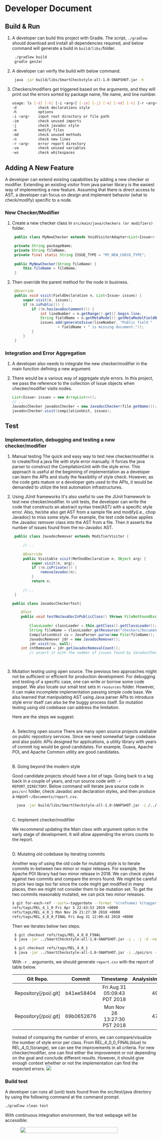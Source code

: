 # Developer Document

## Build & Run

1. A developer can build this project with Gradle. The script, ```./gradlew``` should download and install all dependencies required, and below command will generate a build in ```build/libs/```folder.
   
   ```bash
    ./gradlew build
    gradle genJar
   ```

2. A developer can verify the build with below command. 
   ```bash
    java -jar build/libs/SmartCheckstyle-all-1.0-SNAPSHOT.jar -h
   ```

3. Checkers/modifiers get triggered based on the arguments, and they will print out the errors sorted by package name, file name, and line number.

    ```bash
    usage: ls [-d] [-h] [-i <arg>] [-im] [-j] [-m] [-md] [-n] [-r <arg>] [-va] [-ws]
    -d          check declarations style
    -h          options
    -i <arg>    input root directory or file path
    -im         check unused imports
    -j          check javadoc style
    -m          modify files
    -md         check unused methods
    -n          check new lines
    -r <arg>    error report directory
    -va         check unused variables
    -ws         check whitespaces


    ```
## Adding A New Feature

A developer can extend existing capabilities by adding a new checker or modifier. Extending an existing visitor from java parser library is the easiest way of implementing a new feature.  Assuming that there is direct access to AST, a developer can focus on design and implement behavior (what to check/modify) specific to a node.

### New Checker/Modifier

1. Create a new checker class in ```src/main/java/checkers (or modifiers)``` folder.
   ```java
    public class MyNewChecker extends VoidVisitorAdapter<List<Issue>> {

    private String packageName;
    private String fileName;
    private final static String ISSUE_TYPE = "MY_NEW_CHECK_TYPE";
    
    public MyNewChecker(String fileName) {
        this.fileName = fileName;
    }
   ```

2. Then override the parent method for the node in business. 
   
   ```java
    @Override
    public void visit(FieldDeclaration n, List<Issue> issues) {
        super.visit(n, issues);
        if (n.isPublic()) {
            if (!n.hasJavaDocComment()) {
                int lineNumber = n.getRange().get().begin.line;
                String fieldName = n.getMetaModel().getMetaModelFieldName();
                issues.add(generateIssue(lineNumber, "Public field "
                        + fieldName + " is missing document."));
            }
        }
    }
   ```

### Integration and Error Aggregation

1. A developer also needs to integrate the new checker/modifier in the main function defining a new argument.
2. There would be a various way of aggregate style errors. In this project, we pass the reference to the collection of Issue objects when checker/modifier visits nodes. 

    ```java
    List<Issue> issues = new ArrayList<>();
    // ...
    JavadocChecker javadocChecker = new JavadocChecker(file.getName());
    javadocChecker.visit(compilationUnit, issues);
    ```

## Test

### Implementation, debugging and testing a new checker/modifier

1. Manual testing
   The quick and easy way to test new checker/modifier is to create/find a java file with style error manually.  It forces the java parser to construct the CompilationUnit with the style error. This approach is useful at the beginning of implementation as a developer can learn the APIs and study the feasibility of style check. However, as the code gets mature or a developer gets used to the APIs, it would be demanded to utilize the test automation infrastructures.

2. Using JUnit frameworks
   It's also useful to use the JUnit framework to test new checker/modifier. In unit tests, the developer can write the code that constructs an abstract syntax tree(AST) with a specific style error. Also, he/she also get AST from a sample file and modify(i.e., chop Javadoc) to miss some style. For example, the test code below applies the Javadoc remover class into the AST from a file. Then it asserts the number of issues found from the no-Javadoc AST.

   ```java
    public class JavadocRemover extends ModifierVisitor {

        //...
        
        @Override
        public Visitable visit(MethodDeclaration n, Object arg) {
            super.visit(n, arg);
            if (!n.isPrivate()) {
                removeJavadoc(n);
            }
            return n;
        
        //...
    }
   ```

    ```java
    public class JavadocCheckerTest{
    
        @Test
        public void testNoJavaDocInPublicClass() throws FileNotFoundException {
            
            ClassLoader classLoader = this.getClass().getClassLoader();
            String fileName = classLoader.getResource("checkers/DocumentChecker1.java").getFile();
            CompilationUnit cu = JavaParser.parse(new File(fileName));
            JavadocRemover jdr = new JavadocRemover();
            jdr.visit(cu, null);
        int cntRemoved = jdr.getJavadocRemovalCount();
            // assert it with the number of issues found by JavadocChecker.
    
    ```

    <br/>
3. Mutation testing using open source.
   The previous two approaches might not be sufficient or efficient for production development. For debugging and testing of a specific case, one can write or borrow some code snippet. We also locate our small test sets in ```resources``` folder. However, it can make incomplete implementation passing simple code base. We also learned that manipulating AST using Java parser APIs to introduce style error itself can also be the buggy process itself. So mutation testing using old codebase can address the limitation. 
   
   Here are the steps we suggest:

    <br/>
   A. Selecting open source
   There are many open source projects available on public repository services. Since we need somewhat large codebase and also public APIs designed for applications, a utility library with years of commit log would be good candidates. For example, Guava, Apache POI, and Apache Common utility are good candidates.
    <br/>
    <br/>

   B. Going beyond the modern style

   Good candidate projects should have a list of tags. Going back to a tag back in a couple of years, and run source code with ```-r REPORT_DIRECTORY```. Below command will iterate java source code in ```poi/src``` folder, check Javadoc and declaration styles, and then produce a report ```~/Documents/report.csv```.
   <br/>
   ```bash
     java -jar build/libs/SmartCheckstyle-all-1.0-SNAPSHOT.jar -i /../poi/src -j -d -r ~/Documents/
   ```

    <br/>
   C. Implement checker/modifiler

   We recommend updating the Main class with argument option in the early stage of development. It will allow appending the errors counts to the report. 

    <br/>
   D. Mutating old codebase by iterating commits

   Another way of using the old code for mutating style is to iterate commits in-between two minor or major releases. For example, the Apache POI library had two minor release in 2018. We can check styles against two commits and compare the errors found. We might be careful to pick two tags too far since the code might get modified in many places, then we might not consider them to be mutation set. To get the two commits reasonably mutated, we can pick two *minor* releases.

    ```bash
    $ git for-each-ref --sort=-taggerdate --format '%(refname) %(taggerdate)' refs/tags
    refs/tags/REL_4_1_0 Fri Apr 5 22:43:53 2019 +0000
    refs/tags/REL_4_0_1 Mon Nov 26 21:27:30 2018 +0000
    refs/tags/REL_4_0_0_FINAL Fri Aug 31 12:09:43 2018 +0000
    ```

    Then we iterates below two steps.
    ```bash
     $ git checkout refs/tags/REL_4_0_0_FINAL
     $ java -jar ../SmartCheckstyle-all-1.0-SNAPSHOT.jar -i . -j -d -new_checker -r .
    ```
    
    ```bash
     $ git checkout refs/tags/REL_4_0_1
     $ java -jar ../SmartCheckstyle-all-1.0-SNAPSHOT.jar -i ./poi/src -j -d -new_checker -r .
    ```
    With ```-r .``` arguments, we should generate ```report.csv``` with the report of table below.

    |Git Repo.    |Commit    |Timestamp    |AnalysisInSeconds    |NumClasses    |NumMethods    |NumLines    |DECLARATION    |METHOD_CHECKER    |JAVADOC    |WHITESPACE    |IMPORT_CHECKER    |VARIABLE_CHECKER
    |:-:|:-:|:-:|:-:|:-:|:-:|:-:|:-:|:-:|:-:|:-:|:-:|:-:|
    |Repository[/poi/.git]    |b41ee58404    |Fri Aug 31 05:09:43 PDT 2018    |49    |1334    |11652    |174391    |3434    |4759    |13443    |463    2712    |4333|
    |Repository[/poi/.git]    |69b0652676    |Mon Nov 26 13:27:30 PST 2018    |47    |1337    |11597    |174532    |3440    |4741    |13362    |464    2718    |4340|
   
    Instead of comparing the number of errors, we can compare/visualize the number of style error per class. From REL_4_0_0_FINAL(blue) to REL_4_0_1(orange), we can see the improvements in all criteria. For new checker/modifier, one can find either the improvement or not depending on the goal and conclude different results. However, it should give enough context whether or not the implementation can find the expected errors. 
    ![](apache_poi_comparison.png)

### Build test

A developer can runs all (unit) tests found from the src/test/java directory by using the following command at the command prompt. 

```bash 
./gradlew clean test
```

With continuous integration environment, the test webpage will be accessible:
<div style="display: flex; justify-content: center;">
<img src="test_summary.png" width="80%" height="80%"/>
</div>

